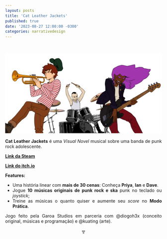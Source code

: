 ```yaml
---
layout: posts
title: 'Cat Leather Jackets'
published: true
date: '2023-08-27 12:00:00 -0300'
categories: narrativedesign
---
```



<div style="text-align:justify">
<p>⠀</p>
<p> <img src="/assets/posts-images/clj-images/catleatherjackets_characters_banner.png" alt="Ilustração de Dave com um trompete, Ian na bateria e Priya com uma guitarra."> </p>
<p> </p>
<p> <b>Cat Leather Jackets</b> é uma <i>Visual Novel</i> musical sobre uma banda de punk rock adolescente.</p>
<p> <b> <a href= "https://store.steampowered.com/app/1673830/Cat_Leather_Jackets/"> Link da Steam </a> </b> </p>
<p> <b> <a href= "https://diogoh3x.itch.io/clj"> Link do itch.io </a> </b> </p>
<p> <b> Features: </b> </p>
<ul>
<li>Uma história linear com <b>mais de 30 cenas</b>: Conheça <b>Priya</b>, <b>Ian</b> e <b>Dave</b>.</li>
<li>Jogue <b>10 músicas originais de punk rock e ska </b>punk no teclado ou <i>joystick</i>;</li>
<li>Treine as músicas o quanto quiser e aumente seu <i>score</i> no <b>Modo Prática</b>.</li>
</ul>
<p></p>
<p> Jogo feito pela Garoa Studios em parceria com @diogoh3x (conceito original, músicas e programação) e @kuating (arte).</p>

<p style="text-align:center"> ╦ </p>
